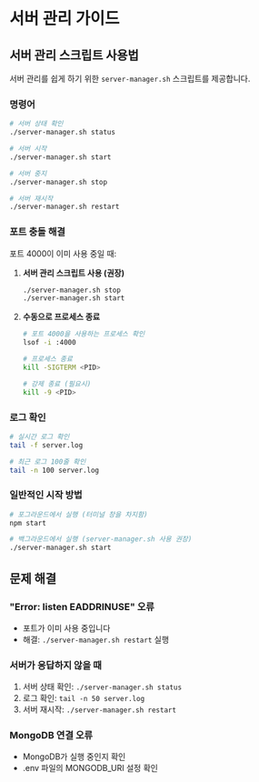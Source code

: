 # 서버 관리 가이드

## 서버 관리 스크립트 사용법

서버 관리를 쉽게 하기 위한 `server-manager.sh` 스크립트를 제공합니다.

### 명령어

```bash
# 서버 상태 확인
./server-manager.sh status

# 서버 시작
./server-manager.sh start

# 서버 중지
./server-manager.sh stop

# 서버 재시작
./server-manager.sh restart
```

### 포트 충돌 해결

포트 4000이 이미 사용 중일 때:

1. **서버 관리 스크립트 사용 (권장)**
   ```bash
   ./server-manager.sh stop
   ./server-manager.sh start
   ```

2. **수동으로 프로세스 종료**
   ```bash
   # 포트 4000을 사용하는 프로세스 확인
   lsof -i :4000
   
   # 프로세스 종료
   kill -SIGTERM <PID>
   
   # 강제 종료 (필요시)
   kill -9 <PID>
   ```

### 로그 확인

```bash
# 실시간 로그 확인
tail -f server.log

# 최근 로그 100줄 확인
tail -n 100 server.log
```

### 일반적인 시작 방법

```bash
# 포그라운드에서 실행 (터미널 창을 차지함)
npm start

# 백그라운드에서 실행 (server-manager.sh 사용 권장)
./server-manager.sh start
```

## 문제 해결

### "Error: listen EADDRINUSE" 오류
- 포트가 이미 사용 중입니다
- 해결: `./server-manager.sh restart` 실행

### 서버가 응답하지 않을 때
1. 서버 상태 확인: `./server-manager.sh status`
2. 로그 확인: `tail -n 50 server.log`
3. 서버 재시작: `./server-manager.sh restart`

### MongoDB 연결 오류
- MongoDB가 실행 중인지 확인
- .env 파일의 MONGODB_URI 설정 확인